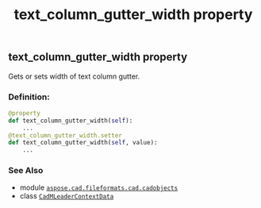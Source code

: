 ﻿---
title: text_column_gutter_width property
second_title: Aspose.CAD for Python via .NET API References
description: 
type: docs
weight: 640
url: /aspose.cad.fileformats.cad.cadobjects/cadmleadercontextdata/text_column_gutter_width/
is_root: false
---

## text_column_gutter_width property


Gets or sets width of text column gutter.
### Definition:
```python
@property
def text_column_gutter_width(self):
    ...
@text_column_gutter_width.setter
def text_column_gutter_width(self, value):
    ...
```

### See Also
* module [`aspose.cad.fileformats.cad.cadobjects`](../../)
* class [`CadMLeaderContextData`](/cad/python-net/aspose.cad.fileformats.cad.cadobjects/cadmleadercontextdata)
